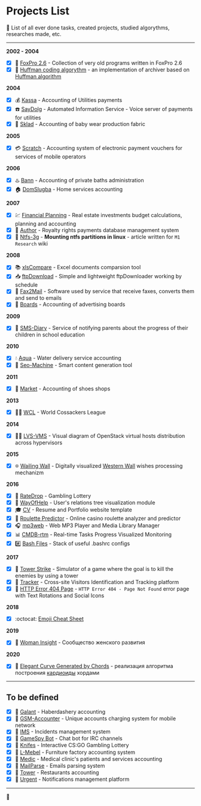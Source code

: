 # Projects List #

:floppy_disk: List of all ever done tasks, created projects, studied algorythms, researches made, etc.

---

**2002 - 2004**

- [x] :fox_face: [FoxPro 2.6](projects/foxpro26/) - Collection of very old programs written in FoxPro 2.6
- [x] :small_orange_diamond: [Huffman coding algorythm](projects/huffman/) - an implementation of archiver based on [Huffman algorithm](https://en.wikipedia.org/wiki/Huffman_coding)

**2004**

- [x] :moneybag: [Kassa](projects/kassa/) - Accounting of Utilities payments
- [x] :phone: [SayDolg](projects/saydolg/) - Automated Information Service - Voice server of payments for utilities
- [x] :small_orange_diamond: [Sklad](projects/sklad/) - Accounting of baby wear production fabric

**2005**

- [x] :credit_card: [Scratch](projects/scratch/) - Accounting system of electronic payment vouchers for services of mobile operators

**2006**

- [x] :hotsprings: [Bann](projects/bann/) - Accounting of private baths administration
- [x] :house: [DomSlugba](projects/domslugba/) - Home services accounting

**2007**

- [x] :chart: [Financial Planning](projects/fp/) - Real estate investments budget calculations, planning and accounting
- [x] :small_orange_diamond: [Author](projects/author/) - Royalty rights payments database management system
- [x] :small_orange_diamond: [Ntfs-3g](http://research.m1stereo.tv/wiki/index.php/Ntfs-3g) - **Mounting ntfs partitions in linux** - article written for `M1 Research` wiki

**2008**

- [x] :books: [xlsCompare](projects/xlscompare/) - Excel documents comparsion tool
- [x] :inbox_tray: [ftpDownload](projects/ftpdownload/) - Simple and lightweight ftpDownloader working by schedule
- [x] :fax: [Fax2Mail](projects/fax2mail/) - Software used by service that receive faxes, converts them and send to emails
- [x] :bookmark_tabs: [Boards](projects/boards/) - Accounting of advertising boards

**2009**

- [x] :orange_book: [SMS-Diary](projects/sms-diary/) - Service of notifying parents about the progress of their children in school education

**2010**

- [x] :droplet: [Aqua](projects/aqua/) - Water delivery service accounting
- [x] :small_orange_diamond: [Seo-Machine](projects/seo-machine/) - Smart content generation tool

**2011**

- [x] :shoe: [Market](projects/market/) - Accounting of shoes shops

**2013**

- [x] :guardsman: [WCL](http://bit.ly/wcl-com) - World Cossackers League

**2014**

- [x] :mechanic: [LVS-VMS](https://github.com/tbaltrushaitis/lvs-vms) - Visual diagram of OpenStack virtual hosts distribution across hypervisors

**2015**

- [x] :six_pointed_star: [Wailing Wall](projects/wailing-wall/) - Digitally visualized [Western Wall](https://en.wikipedia.org/wiki/Western_Wall) wishes processing mechanizm

**2016**

- [x] :small_orange_diamond: [RateDrop](projects/ratedrop/) - Gambling Lottery
- [x] :small_orange_diamond: [WayOfHelp](projects/wayofhelp/) - User's relations tree visualization module
- [x] :mortar_board: [CV](https://github.com/tbaltrushaitis/cv) - Resume and Portfolio website template
- [x] :game_die: [Roulette Predictor](projects/roulette-predictor/) - Online casino roulette analyzer and predictor
- [x] :headphones: [mp3web](https://github.com/tbaltrushaitis/mp3web) - Web MP3 Player and Media Library Manager
- [x] :bar_chart: [CMDB-rtm](https://github.com/tbaltrushaitis/cmdb-rtm) - Real-time Tasks Progress Visualized Monitoring
- [x] :hash: [Bash Files](https://github.com/tbaltrushaitis/bash-files) - Stack of useful .bashrc configs

**2017**

- [x] :tokyo_tower: [Tower Strike](https://github.com/tbaltrushaitis/tower-strike) - Simulator of a game where the goal is to kill the enemies by using a tower
- [x] :small_orange_diamond: [Tracker](projects/visitors-tracker/) - Cross-site Visitors Identification and Tracking platform
- [x] :mushroom: [HTTP Error 404 Page](https://github.com/tbaltrushaitis/animated-error-404-page) - `HTTP Error 404 - Page Not Found` error page with Text Rotations and Social Icons

**2018**

- [x] :octocat: [Emoji Cheat Sheet](https://github.com/tbaltrushaitis/git-emoji-cheat-sheet)

**2019**

- [x] :woman: [Woman Insight](https://cwi.womaninsight.club/) - Сообщество женского развития

**2020**

- [x] :art: [Elegant Curve Generated by Chords](https://github.com/tbaltrushaitis/elegant-curve) - реализация алгоритма построения [кардиоиды](https://en.wikipedia.org/wiki/Cardioid) хордами

---

## To be defined ##

- [x] :barber: [Galant](projects/galant/) - Haberdashery accounting
- [x] :small_blue_diamond: [GSM-Accounter](projects/gsm-accounter/) - Unique accounts charging system for mobile network
- [x] :small_blue_diamond: [IMS](projects/ims/) - Incidents management system
- [x] :small_blue_diamond: [GameSpy Bot](projects/gsbot/) - Chat bot for IRC channels
- [x] :knife: [Knifes](projects/knifes/) - Interactive CS:GO Gambling Lottery
- [x] :small_blue_diamond: [L-Mebel](projects/l-mebel/) - Furniture factory accounting system
- [x] :pill: [Medic](projects/medic/) - Medical clinic's patients and services accounting
- [x] :e-mail: [MailParse](projects/mailparse/) - Emails parsing system
- [x] :small_blue_diamond: [Tower](projects/tower/) - Restaurants accounting
- [x] :small_blue_diamond: [Urgent](projects/urgent/) - Notifications management platform

---

:scorpion:
